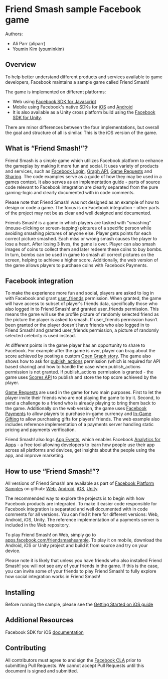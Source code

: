 # Friend Smash sample Facebook game

Authors: 
- Ali Parr (aliparr)
- Youmin Kim (youminkim)

## Overview
To help better understand different products and services available to game developers, Facebook maintains a sample game called Friend Smash!

The game is implemented on different platforms:

* Web using [Facebook SDK for Javascript](https://developers.facebook.com/docs/javascript)
* Mobile using Facebook's native SDKs for [iOS](https://developers.facebook.com/docs/ios) and [Android](https://developers.facebook.com/docs/android)
* It is also available as a Unity cross platform build using the [Facebook SDK for Unity](https://developers.facebook.com/docs/unity).

There are minor differences between the four implementations, but overall the goal and structure of all is similar. This is the iOS version of the game.
## What is “Friend Smash!”?
Friend Smash is a simple game which utilizes Facebook platform to enhance the gameplay by making it more fun and social. It uses variety of products and services, such as [Facebook Login](https://developers.facebook.com/docs/facebook-login), [Graph API](https://developers.facebook.com/docs/graph-api), [Game Requests](https://developers.facebook.com/docs/games/requests/) and [Sharing](https://developers.facebook.com/docs/games/sharing). The code examples serve as a guide of how they may be used in a games context. It also serves as an implementation guide - parts of source code relevant to Facebook integration are clearly separated from the pure gaming-logic and clearly documented with in code comments.

Please note that Friend Smash! was not designed as an example of how to design or code a game. The focus is on Facebook integration - other parts of the project may not be as clear and well designed and documented.

Friends Smash! is a game in which players are tasked with "smashing" (mouse-clicking or screen-tapping) pictures of a specific person while avoiding smashing pictures of anyone else. Player gets points for each correct picture smashed. Each miss or wrong smash causes the player to lose a heart. After losing 3 lives, the game is over. Player can also smash images of coins to collect them and later redeem these coins to buy bombs. In turn, bombs can be used in game to smash all correct pictures on the screen, helping to achieve a higher score. Additionally, the web version of the game allows players to purchase coins with Facebook Payments.

## Facebook integration
To make the experience more fun and social, players are asked to log in with Facebook and grant [user_friends](https://developers.facebook.com/docs/facebook-login/permissions/#reference-user_friends) permission. When granted, the game will have access to subset of player's friends data, specifically those who also logged in to Friend Smash! and granted user_friends permission. This means the game will use the profile picture of randomly selected friend as the picture the player is asked to smash. If user_friends permission hasn’t been granted or the player doesn't have friends who also logged in to Friend Smash! and granted user_friends permission, a picture of randomly selected celebrity is used instead.

At different points in the game player has an opportunity to share to Facebook. For example after the game is over, player can brag about the score achieved by posting a custom [Open Graph story](https://developers.facebook.com/docs/games/opengraph). The game also shows how to ask for [publish_actions](https://developers.facebook.com/docs/facebook-login/permissions/#reference-publish_actions) permission (which is required for API based sharing) and how to handle the case when publish_actions permission is not granted. If publish_actions permission is granted - the game uses [Scores API](https://developers.facebook.com/docs/games/scores) to publish and store the top score achieved by the player.

[Game Requests](https://developers.facebook.com/docs/games/requests/) are used in the game for two main purposes. First to let the player invite their friends who are not playing the game to try it. Second, to send a challenge to a friend who is already playing to bring them back to the game.
Additionally on the web version, the game uses [Facebook Payments](https://developers.facebook.com/docs/payments) to allow players to purchase in-game currency and [In-Game Gifting](https://developers.facebook.com/docs/payments/ingamegifting) to allow purchasing gifts for players’ friends. The web example also includes reference implementation of a payments server handling static pricing and payments verification.

Friend Smash! also logs [App Events](https://developers.facebook.com/docs/app-events), which enables Facebook [Analytics for Apps](https://developers.facebook.com/docs/analytics) - a free tool allowing developers to learn how people use their app across all platforms and devices, get insights about the people using the app, and improve marketing.

## How to use “Friend Smash!”?
All versions of Friend Smash! are available as part of [Facebook Platform Samples](https://github.com/fbsamples) on github:
[Web](https://github.com/fbsamples/web-friend-smash), [Android](https://github.com/fbsamples/android-friend-smash), [iOS](https://github.com/fbsamples/ios-friend-smash), [Unity](https://github.com/fbsamples/friendsmash-unity).

The recommended way to explore the projects is to begin with how Facebook products are integrated. To make it easier code responsible for Facebook integration is separated and well documented with in code comments for all versions. You can find it here for different versions: Web, Android, iOS, Unity. The reference implementation of a payments server is included in the Web repository.

To play Friend Smash! on Web, simply go to [apps.facebook.com/friendsmashsample](http://apps.facebook.com/friendsmashsample). To play it on mobile, download the Android, iOS or Unity project and build it from source and try on your device.

Please note it is likely that unless you have friends who also installed Friend Smash! you will not see any of your  friends in the game. If this is the case, you can invite some of your friends to play Friend Smash! to fully explore how social integration works in Friend Smash!

## Installing
Before running the sample, please see the [Getting Started on iOS guide](https://developers.facebook.com/docs/ios/getting-started)

## Additional Resources
Facebook SDK for iOS [documentation](https://developers.facebook.com/docs/ios/)

## Contributing
All contributors must agree to and sign the [Facebook CLA](https://developers.facebook.com/opensource/cla) prior to submitting Pull Requests. We cannot accept Pull Requests until this document is signed and submitted.